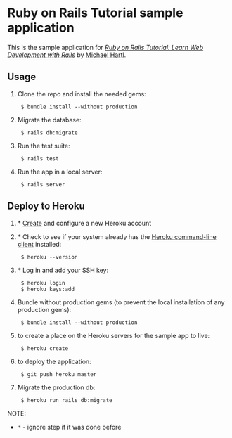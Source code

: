 # Ruby on Rails Tutorial sample application

This is the sample application for
[*Ruby on Rails Tutorial:
Learn Web Development with Rails*](http://www.railstutorial.org/)
by [Michael Hartl](http://www.michaelhartl.com/).

## Usage

1. Clone the repo and install the needed gems:

        $ bundle install --without production

1. Migrate the database:

        $ rails db:migrate

1. Run the test suite:

        $ rails test

1. Run the app in a local server:

        $ rails server


## Deploy to Heroku

1. \* [Create](https://signup.heroku.com/) and configure a new Heroku account

1. \* Check to see if your system already has the [Heroku command-line client](https://devcenter.heroku.com/articles/heroku-cli) installed:

        $ heroku --version

1. \* Log in and add your SSH key:

        $ heroku login
        $ heroku keys:add

1. Bundle without production gems (to prevent the local installation of any production gems):

        $ bundle install --without production

1. to create a place on the Heroku servers for the sample app to live:

        $ heroku create

1. to deploy the application:

        $ git push heroku master

1. Migrate the production db:

        $ heroku run rails db:migrate

NOTE:
- `*` - ignore step if it was done before
